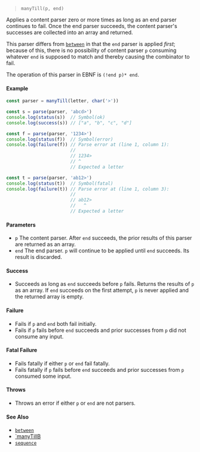<!--
 Copyright (c) 2020 Thomas J. Otterson
 
 This software is released under the MIT License.
 https://opensource.org/licenses/MIT
-->

> `manyTill(p, end)`

Applies a content parser zero or more times as long as an end parser continues to fail. Once the end parser succeeds, the content parser's successes are collected into an array and returned.

This parser differs from [`between`](between.md) in that the `end` parser is applied *first*; because of this, there is no possibility of content parser `p` consuming whatever `end` is supposed to match and thereby causing the combinator to fail.

The operation of this parser in EBNF is `(!end p)* end`.

#### Example

```javascript
const parser = manyTill(letter, char('>'))

const s = parse(parser, 'abcd>')
console.log(status(s))  // Symbol(ok)
console.log(success(s)) // ["a", "b", "c", "d"]

const f = parse(parser, '1234>')
console.log(status(f))  // Symbol(error)
console.log(failure(f)) // Parse error at (line 1, column 1):
                        //
                        // 1234>
                        // ^
                        // Expected a letter

const t = parse(parser, 'ab12>')
console.log(status(t))  // Symbol(fatal)
console.log(failure(t)) // Parse error at (line 1, column 3):
                        //
                        // ab12>
                        //   ^
                        // Expected a letter
```

#### Parameters

* `p` The content parser. After `end` succeeds, the prior results of this parser are returned as an array.
* `end` The end parser. `p` will continue to be applied until `end` succeeds. Its result is discarded.

#### Success

* Succeeds as long as `end` succeeds before `p` fails. Returns the results of `p` as an array. If `end` succeeds on the first attempt, `p` is never applied and the returned array is empty.

#### Failure

* Fails if `p` and `end` both fail initially.
* Fails if `p` fails before `end` succeeds and prior successes from `p` did not consume any input.

#### Fatal Failure

* Fails fatally if either `p` or `end` fail fatally.
* Fails fatally if `p` fails before `end` succeeds and prior successes from `p` consumed some input.

#### Throws

* Throws an error if either `p` or `end` are not parsers.

#### See Also

* [`between`](between.md)
* [`manyTillB](manytillb.md)
* [`sequence`](sequence.md)